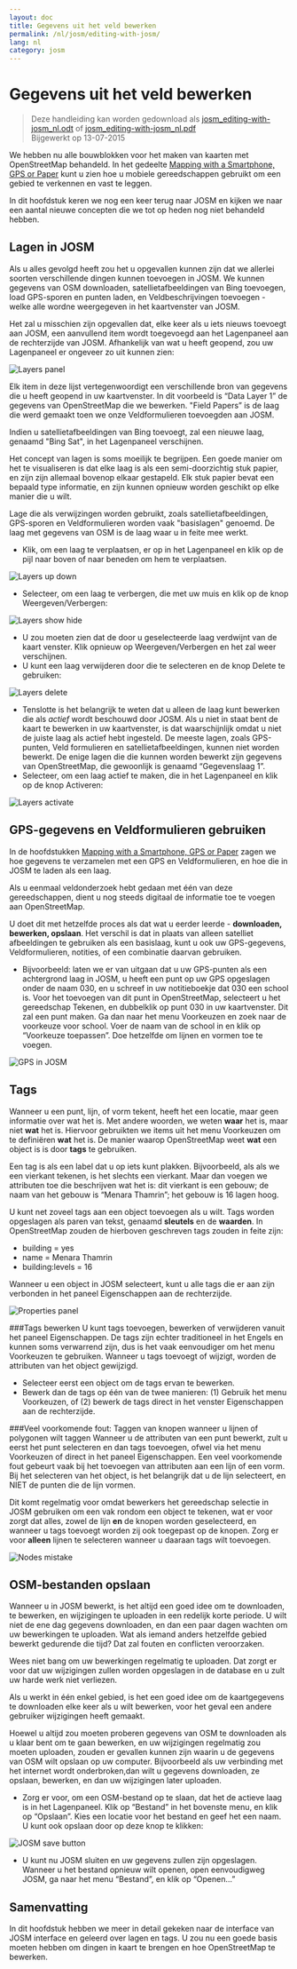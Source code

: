 ```yaml
---
layout: doc
title: Gegevens uit het veld bewerken
permalink: /nl/josm/editing-with-josm/
lang: nl
category: josm
---
```


Gegevens uit het veld bewerken
==================

> Deze handleiding kan worden gedownload als [josm_editing-with-josm_nl.odt](/files/josm_editing-with-josm_nl.odt) of [josm_editing-with-josm_nl.pdf](/files/josm_editing-with-josm_nl.pdf)  
> Bijgewerkt op 13-07-2015  

We hebben nu alle bouwblokken voor het maken van kaarten met OpenStreetMap behandeld.
In het gedeelte [Mapping with a Smartphone, GPS or Paper](/nl/mobile-mapping/) kunt u zien hoe u mobiele gereedschappen gebruikt om een gebied te verkennen en vast te leggen.  

In dit hoofdstuk keren we nog een keer terug naar JOSM en kijken we naar een aantal nieuwe
concepten die we tot op heden nog niet behandeld hebben.

Lagen in JOSM
-----------
Als u alles gevolgd heeft zou het u opgevallen kunnen zijn dat we allerlei soorten
verschillende dingen kunnen toevoegen in JOSM. We kunnen gegevens van OSM downloaden, satellietafbeeldingen van Bing toevoegen,
load GPS-sporen en punten laden, en Veldbeschrijvingen toevoegen - welke alle wordne weergegeven
in het kaartvenster van JOSM.

Het zal u misschien zijn opgevallen dat, elke keer als u iets nieuws toevoegt aan JOSM, een aanvullend
item wordt toegevoegd aan het Lagenpaneel aan de rechterzijde van JOSM. Afhankelijk van wat u heeft
geopend, zou uw Lagenpaneel er ongeveer zo uit kunnen zien:

![Layers panel][]

Elk item in deze lijst vertegenwoordigt een verschillende bron van gegevens die
u heeft geopend in uw kaartvenster. In dit voorbeeld is “Data Layer
1” de gegevens van OpenStreetMap die we bewerken. "Field Papers” is
de laag die werd gemaakt toen we onze Veldformulieren toevoegden aan JOSM.

Indien u satellietafbeeldingen van Bing toevoegt, zal een nieuwe laag, genaamd "Bing Sat", in het Lagenpaneel verschijnen.

Het concept van lagen is soms moeilijk te begrijpen. Een goede manier om het te visualiseren is dat elke
laag is als een semi-doorzichtig stuk papier, en zijn zijn allemaal bovenop elkaar
gestapeld. Elk stuk papier bevat een bepaald type informatie, en zijn kunnen opnieuw worden geschikt
op elke manier die u wilt.

Lage die als verwijzingen worden gebruikt, zoals satellietafbeeldingen, GPS-sporen en Veldformulieren
worden vaak "basislagen" genoemd. De laag met gegevens van OSM is de laag waar u in feite mee werkt.

-   Klik, om een laag te verplaatsen, er op in het Lagenpaneel en klik op de pijl naar boven
    of naar beneden om hem te verplaatsen.

![Layers up down][]

-  Selecteer, om een laag te verbergen, die met uw muis en
    klik op de knop Weergeven/Verbergen:

![Layers show hide][]

-  U zou moeten zien dat de door u geselecteerde laag verdwijnt van de kaart
    venster. Klik opnieuw op Weergeven/Verbergen en het zal weer verschijnen.
-  U kunt een laag verwijderen door die te selecteren en de knop Delete
    te gebruiken:

![Layers delete][]

- Tenslotte is het belangrijk te weten dat u alleen de laag kunt bewerken die
    als *actief* wordt beschouwd door JOSM. Als u niet in staat bent de kaart te bewerken in
    uw kaartvenster, is dat waarschijnlijk omdat u niet de juiste
    laag als actief hebt ingesteld. De meeste lagen, zoals GPS-punten, Veld
    formulieren en satellietafbeeldingen, kunnen niet worden bewerkt. De enige lagen die
    die kunnen worden bewerkt zijn gegevens van OpenStreetMap, die gewoonlijk is genaamd
    “Gegevenslaag 1”.
-  Selecteer, om een laag actief te maken, die in het Lagenpaneel en klik op
    de knop Activeren:

![Layers activate][]


GPS-gegevens en Veldformulieren gebruiken
-------------------------------
In de hoofdstukken [Mapping with a Smartphone, GPS or Paper](/nl/mobile-mapping/) zagen we hoe gegevens te verzamelen met een GPS
en Veldformulieren, en hoe die in JOSM te laden als een laag.

Als u eenmaal veldonderzoek hebt gedaan met één van deze gereedschappen, dient u nog steeds
digitaal de informatie toe te voegen aan OpenStreetMap.

U doet dit met hetzelfde proces als dat wat u eerder leerde - **downloaden,
bewerken, opslaan**. Het verschil is dat in plaats van alleen satelliet
afbeeldingen te gebruiken als een basislaag, kunt u ook uw GPS-gegevens, Veldformulieren,
notities, of een combinatie daarvan gebruiken.

-   Bijvoorbeeld: laten we er van uitgaan dat u uw GPS-punten als een achtergrond
    laag in JOSM, u heeft een punt op uw GPS opgeslagen onder de naam 030, en
    u schreef in uw notitieboekje dat 030 een school is. Voor het toevoegen van dit punt
    in OpenStreetMap, selecteert u het gereedschap Tekenen, en
    dubbelklik op punt 030 in uw kaartvenster. Dit zal
    een punt maken. Ga dan naar het menu Voorkeuzen en zoek naar de voorkeuze voor
    school. Voer de naam van de school in en klik op “Voorkeuze toepassen”. Doe
    hetzelfde om lijnen en vormen toe te voegen.

![GPS in JOSM][]

Tags
----
Wanneer u een punt, lijn, of vorm tekent, heeft het een locatie, maar geen
informatie over wat het is. Met andere woorden, we weten **waar** het
is, maar niet **wat** het is. Hiervoor gebruikten we items
uit het menu Voorkeuzen om te definiëren **wat** het is. De manier
waarop OpenStreetMap weet **wat** een object is is door **tags** te gebruiken.

Een tag is als een label dat u op iets kunt plakken. Bijvoorbeeld, als
als we een vierkant tekenen, is het slechts een vierkant. Maar dan voegen we attributen toe
die beschrijven wat het is: dit vierkant is een gebouw; de naam van
het gebouw is “Menara Thamrin”; het gebouw is 16 lagen hoog.

U kunt net zoveel tags aan een object toevoegen als u wilt. Tags worden opgeslagen als
paren van tekst, genaamd **sleutels** en de **waarden**. In
OpenStreetMap zouden de hierboven geschreven tags zouden in feite zijn:

-   building = yes
-   name = Menara Thamrin
-   building:levels = 16

Wanneer u een object in JOSM selecteert, kunt u alle tags die er aan zijn
verbonden in het paneel Eigenschappen aan de rechterzijde.

![Properties panel][]

###Tags bewerken
U kunt tags toevoegen, bewerken of verwijderen vanuit het paneel Eigenschappen. De tags zijn echter
traditioneel in het Engels en kunnen soms verwarrend zijn, dus is
het vaak eenvoudiger om het menu Voorkeuzen te gebruiken. Wanneer u tags toevoegt of wijzigt, worden de attributen
van het object gewijzigd.

-   Selecteer eerst een object om de tags ervan te bewerken.
-   Bewerk dan de tags op één van de twee manieren: (1) Gebruik het menu Voorkeuzen,
    of (2) bewerk de tags direct in het venster Eigenschappen aan de rechterzijde. 

###Veel voorkomende fout: Taggen van knopen wanneer u lijnen of polygonen wilt taggen
Wanneer u de attributen van een punt bewerkt, zult u eerst
het punt selecteren en dan tags toevoegen, ofwel via het menu Voorkeuzen of direct
in het paneel Eigenschappen. Een veel voorkomende fout gebeurt vaak bij het toevoegen van attributen aan een
lijn of een vorm. Bij het selecteren van het object, is het belangrijk dat u
de lijn selecteert, en NIET de punten die de lijn vormen.

Dit komt regelmatig voor omdat bewerkers het gereedschap selectie in JOSM gebruiken om een
vak rondom een object te tekenen, wat er voor zorgt dat alles, zowel de lijn **en** de knopen
worden geselecteerd, en wanneer u tags toevoegt worden zij ook toegepast op de
knopen. Zorg er voor **alleen** lijnen te selecteren wanneer u daaraan tags
wilt toevoegen.

![Nodes mistake][]

OSM-bestanden opslaan
----------------
Wanneer u in JOSM bewerkt, is het altijd een goed idee om te downloaden, te bewerken, en
wijzigingen te uploaden in een redelijk korte periode. U wilt niet de ene dag
gegevens downloaden, en dan een paar dagen wachten om uw bewerkingen te uploaden. Wat als
iemand anders hetzelfde gebied bewerkt gedurende die tijd? Dat zal fouten en conflicten veroorzaken.

Wees niet bang om uw bewerkingen regelmatig te uploaden. Dat zorgt er voor dat uw wijzigingen zullen
worden opgeslagen in de database en u zult uw harde werk niet verliezen.

Als u werkt in één enkel gebied, is het een goed idee om de kaartgegevens te downloaden
elke keer als u wilt bewerken, voor het geval een andere gebruiker wijzigingen heeft gemaakt.

Hoewel u altijd zou moeten proberen gegevens van OSM te downloaden als u klaar bent om te gaan bewerken,
en uw wijzigingen regelmatig zou moeten uploaden, zouden er gevallen kunnen zijn waarin u
de gegevens van OSM wilt opslaan op uw computer. Bijvoorbeeld als uw verbinding
met het internet wordt onderbroken,dan wilt u gegevens downloaden, ze opslaan, bewerken, en dan uw
wijzigingen later uploaden.

-  Zorg er voor, om een OSM-bestand op te slaan, dat het de actieve laag is in
    het Lagenpaneel. Klik op “Bestand” in het bovenste menu, en klik op “Opslaan”.
    Kies een locatie voor het bestand en geef het een naam. U kunt ook opslaan
    door op deze knop te klikken:

![JOSM save button][]

-  U kunt nu JOSM sluiten en uw gegevens zullen zijn opgeslagen. Wanneer u
    het bestand opnieuw wilt openen, open eenvoudigweg JOSM, ga naar het menu “Bestand”, en
    klik op “Openen...”

Samenvatting
-------
In dit hoofdstuk hebben we meer in detail gekeken naar de interface van JOSM interface en geleerd
over lagen en tags. U zou nu een goede basis moeten hebben om dingen in kaart te brengen en hoe
OpenStreetMap te bewerken.


[Layers panel]: /images/josm/josm_layers-panel.png
[Layers up down]: /images/josm/josm_layers-panel-up-down.png
[Layers show hide]: /images/josm/josm_layers-panel-show-hide.png
[Layers delete]: /images/josm/josm_layers-panel-delete.png
[Layers activate]: /images/josm/josm_layers-panel-activate.png
[GPS in JOSM]: /images/josm/josm_gps-layer.png
[Properties panel]: /images/josm/josm_properties-panel.png
[Nodes mistake]: /images/josm/josm_nodes-selected-mistake.png
[JOSM save button]: /images/josm/josm_save-button.png